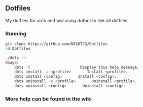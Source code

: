 ## Dotfiles
My dotfiles for arch and wsl using dotbot to link all dotfiles

### Running
```sh
git clone https://github.com/NICHTJ3/Dotfiles
cd Dotfiles

./dots -h
Usage:
    dots -h                      Display this help message.
    dots install -p <profile>       Install <profile>.
    dots install <config>       Install <config>.
    dots uninstall -p <profile>       Uninstall <profile>.
    dots uninstall <config>       Uninstall <config>.
```

### More help can be found in the wiki
